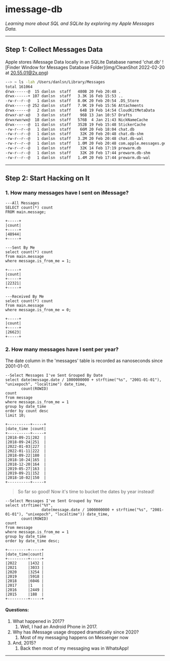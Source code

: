 # imessage-db
_Learning more about SQL and SQLite by exploring my Apple Messages Data._
___
## Step 1: Collect Messages Data
Apple stores iMessage Data locally in an SQLite Database named 'chat.db' 
![Finder Window for Messages Database Folder](img/CleanShot 2022-02-20 at 20.55.01@2x.png)
```bash
--> ~ ls -lah /Users/danlsn/Library/Messages
total 161064
drwx------@  15 danlsn  staff   480B 20 Feb 20:48 .
drwx------+ 107 danlsn  staff   3.3K 16 Feb 15:53 ..
-rw-r--r--@   1 danlsn  staff   8.0K 20 Feb 20:54 .DS_Store
drwx------@ 252 danlsn  staff   7.9K 19 Feb 15:56 Attachments
drwx------@   2 danlsn  staff    64B 19 Feb 14:54 CloudKitMetaData
drwxr-xr-x@   3 danlsn  staff    96B 13 Jan 10:57 Drafts
drwxrwxrwx@  18 danlsn  staff   576B  4 Jan 21:43 NickNameCache
drwx------@  11 danlsn  staff   352B 19 Feb 15:48 StickerCache
-rw-r--r--@   1 danlsn  staff    66M 20 Feb 18:04 chat.db
-rw-r--r--@   1 danlsn  staff    32K 20 Feb 20:48 chat.db-shm
-rw-r--r--@   1 danlsn  staff   3.2M 20 Feb 20:48 chat.db-wal
-rw-r--r--@   1 danlsn  staff   1.0M 20 Feb 20:48 com.apple.messages.geometrycache_v6.plist
-rw-r--r--@   1 danlsn  staff    32K 14 Feb 17:19 prewarm.db
-rw-r--r--@   1 danlsn  staff    32K 20 Feb 17:44 prewarm.db-shm
-rw-r--r--@   1 danlsn  staff   1.4M 20 Feb 17:44 prewarm.db-wal
```
___
## Step 2: Start Hacking on It
### 1. How many messages have I sent on iMessage?
```sqlite
---All Messages
SELECT count(*) count
FROM main.message;

+-----+
|count|
+-----+
|48944|
+-----+

---Sent By Me
select count(*) count
from main.message
where message.is_from_me = 1;

+-----+
|count|
+-----+
|22321|
+-----+

---Received By Me
select count(*) count
from main.message
where message.is_from_me = 0;

+-----+
|count|
+-----+
|26623|
+-----+
```
### 2. How many messages have I sent per year?
The date column in the 'messages' table is recorded as nanoseconds since 2001-01-01.
```sqlite
--Select Messages I've Sent Grouped By Date
select date(message.date / 1000000000 + strftime("%s", "2001-01-01"), "unixepoch", "localtime") date_time,
       count(ROWID)                                                                             count
from message
where message.is_from_me = 1
group by date_time
order by count desc
limit 10;

+----------+-----+
|date_time |count|
+----------+-----+
|2018-09-21|282  |
|2018-09-24|251  |
|2022-01-03|227  |
|2022-01-11|222  |
|2018-09-22|180  |
|2018-10-24|165  |
|2018-12-20|164  |
|2019-05-27|163  |
|2019-09-21|152  |
|2018-10-02|150  |
+----------+-----+
```
> So far so good! Now it's time to bucket the dates by year instead!

```sqlite
--Select Messages I've Sent Grouped by Year
select strftime("%Y",
                date(message.date / 1000000000 + strftime("%s", "2001-01-01"), "unixepoch", "localtime")) date_time,
       count(ROWID)                                                                                       count
from message
where message.is_from_me = 1
group by date_time
order by date_time desc;

+---------+-----+
|date_time|count|
+---------+-----+
|2022     |1432 |
|2021     |3033 |
|2020     |3254 |
|2019     |5918 |
|2018     |6046 |
|2017     |1    |
|2016     |2449 |
|2015     |188  |
+---------+-----+
```
#### Questions:
1. What happened in 2017?
   1. Well, I had an Android Phone in 2017.
2. Why has iMessage usage dropped dramatically since 2020?
   1. Most of my messaging happens on Messenger now
3. And, 2015?
   1. Back then most of my messaging was in WhatsApp!
___
